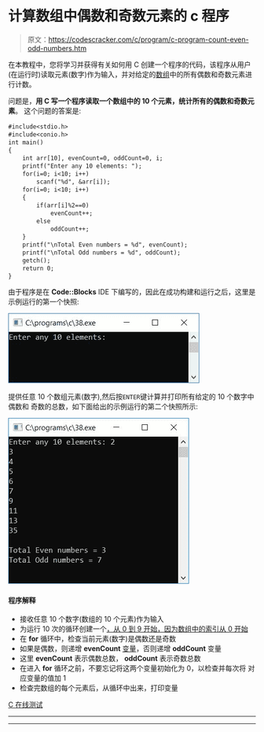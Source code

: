 # 计算数组中偶数和奇数元素的 c 程序

> 原文：<https://codescracker.com/c/program/c-program-count-even-odd-numbers.htm>

在本教程中，您将学习并获得有关如何用 C 创建一个程序的代码，该程序从用户(在运行时)读取元素(数字)作为输入，并对给定的[数组](/c/c-arrays.htm)中的所有偶数和奇数元素进行计数。

问题是，**用 C 写一个程序读取一个数组中的 10 个元素，统计所有的偶数和奇数元素**。 这个问题的答案是:

```
#include<stdio.h>
#include<conio.h>
int main()
{
    int arr[10], evenCount=0, oddCount=0, i;
    printf("Enter any 10 elements: ");
    for(i=0; i<10; i++)
        scanf("%d", &arr[i]);
    for(i=0; i<10; i++)
    {
        if(arr[i]%2==0)
            evenCount++;
        else
            oddCount++;
    }
    printf("\nTotal Even numbers = %d", evenCount);
    printf("\nTotal Odd numbers = %d", oddCount);
    getch();
    return 0;
}
```

由于程序是在 **Code::Blocks** IDE 下编写的，因此在成功构建和运行之后，这里是示例运行的第一个快照:

![c program count even odd numbers](img/2cf7e1312597fc39161bed4abdfb82f9.png)

提供任意 10 个数组元素(数字),然后按`ENTER`键计算并打印所有给定的 10 个数字中偶数和 奇数的总数，如下面给出的示例运行的第二个快照所示:

![count even odd numbers c](img/7fafc0142c1ca147ff806d95c55403f6.png)

#### 程序解释

*   接收任意 10 个数字(数组的 10 个元素)作为输入
*   为运行 10 次的循环创建一个[，从 0 到 9 开始，因为数组中的索引从 0 开始](/c/c-for-loop.htm)
*   在 **for** 循环中，检查当前元素(数字)是偶数还是奇数
*   如果是偶数，则递增 **evenCount** [变量](/c/c-variables.htm)，否则递增 **oddCount** 变量
*   这里 **evenCount** 表示偶数总数， **oddCount** 表示奇数总数
*   在进入 **for** 循环之前，不要忘记将这两个变量初始化为 0，以检查并每次将 对应变量的值加 1
*   检查完数组的每个元素后，从循环中出来，打印变量

[C 在线测试](/exam/showtest.php?subid=2)

* * *

* * *